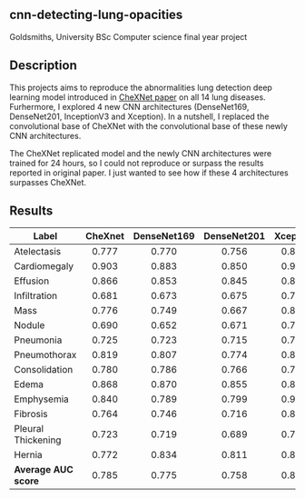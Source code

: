 ## cnn-detecting-lung-opacities

Goldsmiths, University BSc Computer science final year project

## Description

This projects aims to reproduce the abnormalities lung detection deep learning model introduced in [CheXNet paper](https://arxiv.org/pdf/1711.05225.pdf) on all 14 lung diseases. Furhermore, I explored 4 new CNN architectures (DenseNet169, DenseNet201, InceptionV3 and Xception). In a nutshell, I replaced the convolutional base of CheXNet with the convolutional base of these newly CNN architectures.

The CheXNet replicated model and the newly CNN architectures were trained for 24 hours, so I could not reproduce or surpass the results reported in original paper. I just wanted to see how if these 4 architectures surpasses CheXNet.

## Results 

| Label | CheXnet | DenseNet169 | DenseNet201 | Xception | InceptionV3 |
| ----  | :-----: | :---------: | :---------: | :------: | :---------: | 
|Atelectasis | 0.777 | 0.770    |  0.756           |0.812          | 0.795            |
|Cardiomegaly | 0.903 |0.883    |  0.850           |0.901          |0.898             |
|Effusion | 0.866     |0.853    |  0.845           | 0.880         |0.874             |
|Infiltration | 0.681 |0.673    |  0.675           | 0.705         |0.685             |
|Mass | 0.776         |0.749    | 0.667            | 0.819         |0.802             |
|Nodule | 0.690       |0.652    | 0.671            | 0.762         |0.713             |
|Pneumonia | 0.725    |0.723    | 0.715            |0.761          | 0.737            |
|Pneumothorax | 0.819 |0.807    | 0.774            |0.867          | 0.833            |
|Consolidation | 0.780|0.786    | 0.766            |0.794          | 0.786            |
|Edema | 0.868        |0.870    | 0.855            |0.867          | 0.865            |
|Emphysemia | 0.840   |0.789    | 0.799            |0.907          | 0.854            |
|Fibrosis | 0.764     |0.746    | 0.716            |0.802          |0.740             |
|Pleural Thickening | 0.723 |0.719 |0.689             |0.752          |0.745             |
|Hernia | 0.772       |0.834    |0.811             |0.852          |0.842             |
|**Average AUC score**| 0.785 |0.775 |0.758 | 0.819|0.798 |
